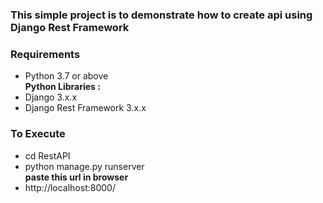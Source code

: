 <h3> This simple project is to demonstrate how to create api using <strong>Django Rest Framework</strong>
</h3>
<h3>Requirements </h3>
<ul>
<li>Python 3.7 or above </li>
<strong>Python Libraries  :</strong>
<li>Django 3.x.x </li>
<li>Django Rest Framework 3.x.x </li>

</ul>

<h3>To Execute </h3>
<ul>
<li>cd RestAPI</li>
<li>python manage.py runserver </li>
<strong>paste this url in browser</strong>
<li>http://localhost:8000/ </li>

</ul>
